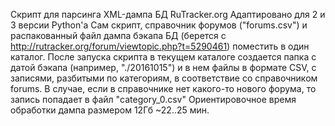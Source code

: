 Скрипт для парсинга XML-дампа БД RuTracker.org
Адаптировано для 2 и 3 версии Python'a
Сам скрипт, справочник форумов ("forums.csv") и распакованный файл дампа бэкапа БД (берется с http://rutracker.org/forum/viewtopic.php?t=5290461) поместить в один каталог.
После запуска скрипта в текущем каталоге создается папка с датой бэкапа (например, "./20161015") и в нем файлы в формате CSV, с записями, разбитыми по категориям, в соответствие со справочником forums.
В случае, если в справочнике нет какого-то нового форума, то запись попадает в файл "category_0.csv"
Ориентировочное время обработки дампа размером 12Гб ~22..25 мин.
